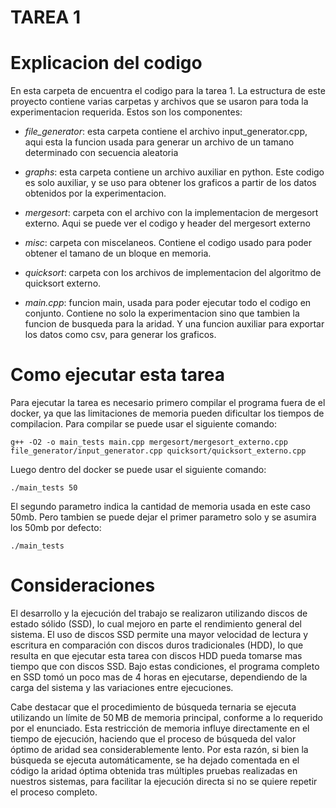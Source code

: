 # TAREA 1

# Explicacion del codigo

En esta carpeta de encuentra el codigo para la tarea 1. La estructura de este proyecto contiene varias carpetas y archivos que se usaron para toda la experimentacion requerida. Estos son los componentes:

- *file_generator*: esta carpeta contiene el archivo input_generator.cpp, aqui esta la funcion usada para generar un archivo de un tamano determinado con secuencia aleatoria

- *graphs*: esta carpeta contiene un archivo auxiliar en python. Este codigo es solo auxiliar, y se uso para obtener los graficos a partir de los datos obtenidos por la experimentacion.

- *mergesort*: carpeta con el archivo con la implementacion de mergesort externo. Aqui se puede ver el codigo y header del mergesort externo

- *misc*: carpeta con miscelaneos. Contiene el codigo usado para poder obtener el tamano de un bloque en memoria.

- *quicksort*: carpeta con los archivos de implementacion del algoritmo de quicksort externo.

- *main.cpp*: funcion main, usada para poder ejecutar todo el codigo en conjunto. Contiene no solo la experimentacion sino que tambien la funcion de busqueda para la aridad. Y una funcion auxiliar para exportar los datos como csv, para generar los graficos.


# Como ejecutar esta tarea

Para ejecutar la tarea es necesario primero compilar el programa fuera de el docker, ya que las limitaciones de memoria pueden dificultar los tiempos de compilacion. Para compilar se puede usar el siguiente comando:

```
g++ -O2 -o main_tests main.cpp mergesort/mergesort_externo.cpp file_generator/input_generator.cpp quicksort/quicksort_externo.cpp
```

Luego dentro del docker se puede usar el siguiente comando:

```
./main_tests 50
```

El segundo parametro indica la cantidad de memoria usada en este caso 50mb. Pero tambien se puede dejar el primer parametro solo y se asumira los 50mb por defecto:
```
./main_tests 
```

# Consideraciones

El desarrollo y la ejecución del trabajo se realizaron utilizando discos de estado sólido (SSD), lo cual mejoro en parte el rendimiento general del sistema. El uso de discos SSD permite una mayor velocidad de lectura y escritura en comparación con discos duros tradicionales (HDD), lo que resulta en que ejecutar esta tarea con discos HDD pueda tomarse mas tiempo que con discos SSD. Bajo estas condiciones, el programa completo en SSD tomó un poco mas de 4 horas en ejecutarse, dependiendo de la carga del sistema y las variaciones entre ejecuciones.

Cabe destacar que el procedimiento de búsqueda ternaria se ejecuta utilizando un límite de 50 MB de memoria principal, conforme a lo requerido por el enunciado. Esta restricción de memoria influye directamente en el tiempo de ejecución, haciendo que el proceso de búsqueda del valor óptimo de aridad sea considerablemente lento. Por esta razón, si bien la búsqueda se ejecuta automáticamente, se ha dejado comentada en el código la aridad óptima obtenida tras múltiples pruebas realizadas en nuestros sistemas, para facilitar la ejecución directa si no se quiere repetir el proceso completo.